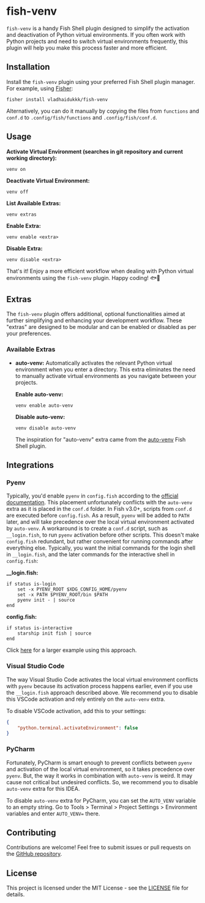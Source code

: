# fish-venv

`fish-venv` is a handy Fish Shell plugin designed to simplify the activation and deactivation of Python virtual environments. If you often work with Python projects and need to switch virtual environments frequently, this plugin will help you make this process faster and more efficient.

## Installation

Install the `fish-venv` plugin using your preferred Fish Shell plugin manager. For example, using [Fisher](https://github.com/jorgebucaran/fisher):

```shell
fisher install vladhaidukkk/fish-venv
```

Alternatively, you can do it manually by copying the files from `functions` and `conf.d` to `.config/fish/functions` and `.config/fish/conf.d`.

## Usage

**Activate Virtual Environment (searches in git repository and current working directory):**

```shell
venv on
```

**Deactivate Virtual Environment:**

```shell
venv off
```

**List Available Extras:**

```shell
venv extras
```

**Enable Extra:**

```shell
venv enable <extra>
```

**Disable Extra:**

```shell
venv disable <extra>
```

That's it! Enjoy a more efficient workflow when dealing with Python virtual environments using the `fish-venv` plugin. Happy coding! 🐟🐍

## Extras

The `fish-venv` plugin offers additional, optional functionalities aimed at further simplifying and enhancing your development workflow. These "extras" are designed to be modular and can be enabled or disabled as per your preferences.

### Available Extras

- **auto-venv:** Automatically activates the relevant Python virtual environment when you enter a directory. This extra eliminates the need to manually activate virtual environments as you navigate between your projects.

    **Enable auto-venv:**

    ```shell
    venv enable auto-venv
    ```

    **Disable auto-venv:**

    ```shell
    venv disable auto-venv
    ```

    The inspiration for "auto-venv" extra came from the [auto-venv](https://github.com/nakulj/auto-venv) Fish Shell plugin.

## Integrations

### Pyenv

Typically, you'd enable `pyenv` in `config.fish` according to the [official documentation](https://github.com/pyenv/pyenv?tab=readme-ov-file#getting-pyenv). This placement unfortunately conflicts with the `auto-venv` extra as it is placed in the `conf.d` folder. In Fish v3.0+, scripts from `conf.d` are executed before `config.fish`. As a result, `pyenv` will be added to `PATH` later, and will take precedence over the local virtual environment activated by `auto-venv`. A workaround is to create a `conf.d` script, such as `__login.fish`, to run `pyenv` activation before other scripts. This doesn't make `config.fish` redundant, but rather convenient for running commands after everything else. Typically, you want the initial commands for the login shell in `__login.fish`, and the later commands for the interactive shell in `config.fish`:

**__login.fish:**

```shell
if status is-login
    set -x PYENV_ROOT $XDG_CONFIG_HOME/pyenv
    set -x PATH $PYENV_ROOT/bin $PATH
    pyenv init - | source
end
```

**config.fish:**

```shell
if status is-interactive
    starship init fish | source
end
```

Click [here](https://github.com/vladhaidukkk/dotfiles/tree/main/.config/fish) for a larger example using this approach.

### Visual Studio Code

The way Visual Studio Code activates the local virtual environment conflicts with `pyenv` because its activation process happens earlier, even if you use the `__login.fish` approach described above. We recommend you to disable this VSCode activation and rely entirely on the `auto-venv` extra.

To disable VSCode activation, add this to your settings:

```json
{
    "python.terminal.activateEnvironment": false
}
```

### PyCharm

Fortunately, PyCharm is smart enough to prevent conflicts between `pyenv` and activation of the local virtual environment, so it takes precedence over `pyenv`. But, the way it works in combination with `auto-venv` is weird. It may cause not critical but undesired conflicts. So, we recommend you to disable `auto-venv` extra for this IDEA.

To disable `auto-venv` extra for PyCharm, you can set the `AUTO_VENV` variable to an empty string. Go to Tools > Terminal > Project Settings > Environment variables and enter `AUTO_VENV=` there.

## Contributing

Contributions are welcome! Feel free to submit issues or pull requests on the [GitHub repository](https://github.com/vladhaidukkk/fish-venv).

## License

This project is licensed under the MIT License - see the [LICENSE](LICENSE) file for details.
